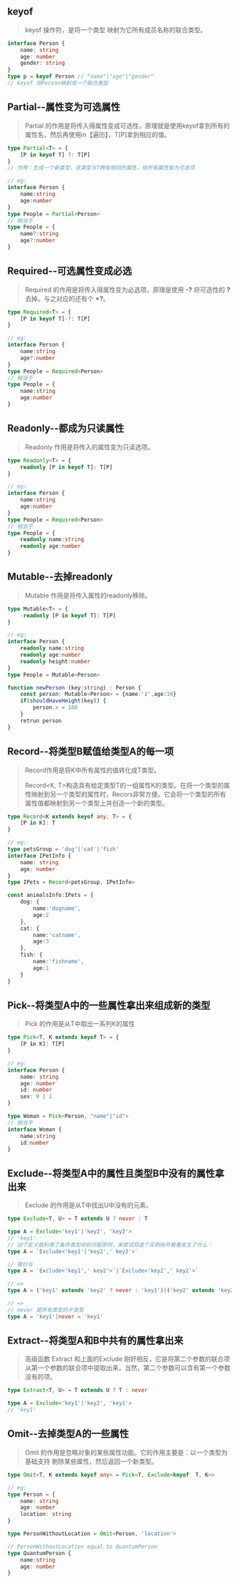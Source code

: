 ## keyof

> keyof 操作符，是将一个类型 映射为它所有成员名称的联合类型。

```ts
interface Person {
    name: string
    age: number
    gender: string
}
type p = keyof Person // "name"|"age"|"gender"
// keyof 将Person映射成一个联合类型
```

## Partial--属性变为可选属性

> Partial 的作用是将传入得属性变成可选性，原理就是使用keyof拿到所有的属性名，然后再使用in【遍历】，T[P]拿到相应的值。

```ts
type Partial<T> = { 
    [P in keyof T] ?: T[P]
}
// 作用：生成一个新类型，该类型与T拥有相同的属性，但所有属性皆为可选项

// eg:
interface Person {
    name:string
    age:number
}
type People = Partial<Person>
// 相当于
type People = {
    name?:string
    age?:number
}
```

## Required--可选属性变成必选

> Required 的作用是将传入得属性变为必选项，原理是使用 **-?** 将可选性的 **?** 去掉。与之对应的还有个 **+?**。

```ts
type Required<T> = {
    [P in keyof T]-?: T[P]
}

// eg:
interface Person {
    name:string
    age?:number
}
type People = Required<Person>
// 相当于
type People = {
    name:string
    age:number
}
```

## Readonly--都成为只读属性

> Readonly 作用是将传入的属性变为只读选项。

```ts
type Readonly<T> = {
    readonly [P in keyof T]: T[P]
}

// eg:
interface Person {
    name:string
    age:number
}
type People = Required<Person>
// 相当于
type People = {
    readonly name:string
    readonly age:number
}
```

## Mutable--去掉readonly

> Mutable 作用是将传入属性的readonly移除。

```ts
type Mutable<T> = {
    -readonly [P in keyof T]: T[P]
}

// eg:
interface Person {
    readonly name:string
    readonly age:number
    readonly height:number
}
type People = Mutable<Person>

function newPerson (key:string) : Person {
    const person: Mutable<Person> = {name:'z',age:18}
    if(shouldHaveHeight(key)) {
        person.x = 180
    }
    retrun person
}
```

## Record--将类型B赋值给类型A的每一项

> Record作用是将K中所有属性的值转化成T类型。
>
> Record<K, T>构造具有给定类型T的一组属性K的类型。在将一个类型的属性映射到另一个类型的属性时，Recors非常方便。它会将一个类型的所有属性值都映射到另一个类型上并创造一个新的类型。

```ts
type Record<K extends keyof any, T> = {
    [P in K]: T
}

// eg:
type petsGroup = 'dog'|'cat'|'fish'
interface IPetInfo {
    name: string
    age: number
}
type IPets = Record<petsGroup, IPetInfo>

const animalsInfo:IPets = {
    dog: {
        name:'dogname',
        age:2
    },
    cat: {
        name:'catname',
        age:3
    },
    fish: {
        name:'fishname',
        age:1
    }
}
```

## Pick--将类型A中的一些属性拿出来组成新的类型

> Pick 的作用是从T中取出一系列K的属性

```ts
type Pick<T, K extends keyof T> = {
    [P in K]: T[P]
}

// eg:
interface Person {
    name: string
    age: number
    id: number
    sex: 0 | 1
}

type Woman = Pick<Person, "name"|"id">
// 相当于
interface Woman {
    name:string
    id:number
}
```

## Exclude--将类型A中的属性且类型B中没有的属性拿出来

> Exclude 的作用是从T中找出U中没有的元素。

```ts
type Exclude<T, U> = T extends U ? never : T

type A = Exclude<'key1'|'key2', 'key2'>
// 'key1'
// 这个定义就利用了条件类型中的分配原则，来尝试将这个实例拆开看看发生了什么：
type A = `Exclude<'key1'|'key2',' key2'>`

// 等价与
type A = `Exclude<'key1',' key2'>`|`Exclude<'key2',' key2'>`

// =>
type A = ('key1' extends 'key2' ? never : 'key1')|('key2' extends 'key2' ? never : 'key2')

// =>
// never 是所有类型的子类型
type A = 'key1'|never = 'key1'
```

## Extract--将类型A和B中共有的属性拿出来

> 高级函数 Extract 和上面的Exclude 刚好相反，它是将第二个参数的联合项从第一个参数的联合项中提取出来，当然，第二个参数可以含有第一个参数没有的项。

```ts
type Extract<T, U> = T extends U ? T : never

type A = Exclude<'key1'|'key2', 'key1'>
// 'key1'
```

## Omit--去掉类型A的一些属性

> Omit 的作用是忽略对象的某些属性功能。它的作用主要是：以一个类型为基础支持 剔除某些属性，然后返回一个新类型。

```ts
type Omit<T, K extends keyof any> = Pick<T, Exclude<keyof  T, K>>

// eg:
type Person = {
    name: string
    age: number
    location: string
}

type PersonWithoutLocation = Omit<Person, 'location'>

// PersonWithoutLocation equal to QuantumPerson
type QuantumPerson {
	name:string
	age: number
}
```

